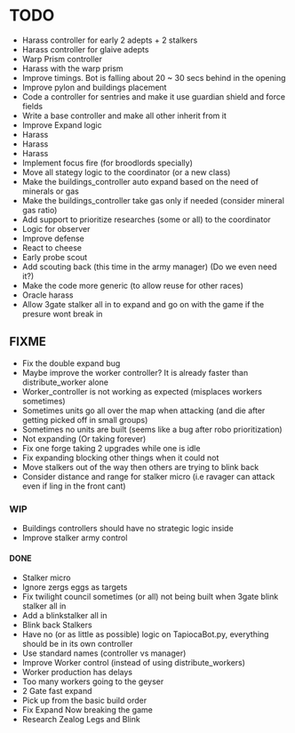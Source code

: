 # TODO

- Harass controller for early 2 adepts + 2 stalkers
- Harass controller for glaive adepts
- Warp Prism controller
- Harass with the warp prism
- Improve timings. Bot is falling about 20 ~ 30 secs behind in the opening
- Improve pylon and buildings placement
- Code a controller for sentries and make it use guardian shield and force fields
- Write a base controller and make all other inherit from it
- Improve Expand logic
- Harass
- Harass
- Harass
- Implement focus fire (for broodlords specially)
- Move all stategy logic to the coordinator (or a new class)
- Make the buildings_controller auto expand based on the need of minerals or gas
- Make the buildings_controller take gas only if needed (consider mineral gas ratio)
- Add support to prioritize researches (some or all) to the coordinator
- Logic for observer
- Improve defense
- React to cheese
- Early probe scout
- Add scouting back (this time in the army manager) (Do we even need it?)
- Make the code more generic (to allow reuse for other races)
- Oracle harass
- Allow 3gate stalker all in to expand and go on with the game if the presure wont break in

## FIXME

- Fix the double expand bug
- Maybe improve the worker controller? It is already faster than distribute_worker alone
- Worker_controller is not working as expected (misplaces workers sometimes)
- Sometimes units go all over the map when attacking (and die after getting picked off in small groups)
- Sometimes no units are built (seems like a bug after robo prioritization)
- Not expanding (Or taking forever)
- Fix one forge taking 2 upgrades while one is idle
- Fix expanding blocking other things when it could not
- Move stalkers out of the way then others are trying to blink back
- Consider distance and range for stalker micro (i.e ravager can attack even if ling in the front cant)

### WIP

- Buildings controllers should have no strategic logic inside
- Improve stalker army control

#### DONE

- Stalker micro
- Ignore zergs eggs as targets
- Fix twilight council sometimes (or all) not being built when 3gate blink stalker all in
- Add a blinkstalker all in
- Blink back Stalkers
- Have no (or as little as possible) logic on TapiocaBot.py, everything should be in its own controller
- Use standard names (controller vs manager)
- Improve Worker control (instead of using distribute_workers)
- Worker production has delays
- Too many workers going to the geyser
- 2 Gate fast expand
- Pick up from the basic build order
- Fix Expand Now breaking the game
- Research Zealog Legs and Blink
